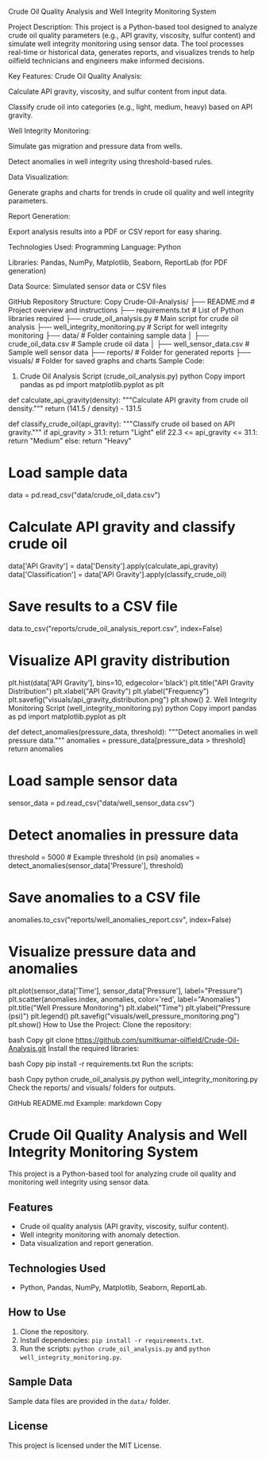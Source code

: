 Crude Oil Quality Analysis and Well Integrity Monitoring System

Project Description:
This project is a Python-based tool designed to analyze crude oil quality parameters (e.g., API gravity, viscosity, sulfur content) and simulate well integrity monitoring using sensor data. The tool processes real-time or historical data, generates reports, and visualizes trends to help oilfield technicians and engineers make informed decisions.

Key Features:
Crude Oil Quality Analysis:

Calculate API gravity, viscosity, and sulfur content from input data.

Classify crude oil into categories (e.g., light, medium, heavy) based on API gravity.

Well Integrity Monitoring:

Simulate gas migration and pressure data from wells.

Detect anomalies in well integrity using threshold-based rules.

Data Visualization:

Generate graphs and charts for trends in crude oil quality and well integrity parameters.

Report Generation:

Export analysis results into a PDF or CSV report for easy sharing.

Technologies Used:
Programming Language: Python

Libraries: Pandas, NumPy, Matplotlib, Seaborn, ReportLab (for PDF generation)

Data Source: Simulated sensor data or CSV files

GitHub Repository Structure:
Copy
Crude-Oil-Analysis/
├── README.md                   # Project overview and instructions
├── requirements.txt            # List of Python libraries required
├── crude_oil_analysis.py       # Main script for crude oil analysis
├── well_integrity_monitoring.py # Script for well integrity monitoring
├── data/                       # Folder containing sample data
│   ├── crude_oil_data.csv      # Sample crude oil data
│   ├── well_sensor_data.csv    # Sample well sensor data
├── reports/                    # Folder for generated reports
├── visuals/                    # Folder for saved graphs and charts
Sample Code:
1. Crude Oil Analysis Script (crude_oil_analysis.py)
python
Copy
import pandas as pd
import matplotlib.pyplot as plt

def calculate_api_gravity(density):
    """Calculate API gravity from crude oil density."""
    return (141.5 / density) - 131.5

def classify_crude_oil(api_gravity):
    """Classify crude oil based on API gravity."""
    if api_gravity > 31.1:
        return "Light"
    elif 22.3 <= api_gravity <= 31.1:
        return "Medium"
    else:
        return "Heavy"

# Load sample data
data = pd.read_csv("data/crude_oil_data.csv")

# Calculate API gravity and classify crude oil
data['API Gravity'] = data['Density'].apply(calculate_api_gravity)
data['Classification'] = data['API Gravity'].apply(classify_crude_oil)

# Save results to a CSV file
data.to_csv("reports/crude_oil_analysis_report.csv", index=False)

# Visualize API gravity distribution
plt.hist(data['API Gravity'], bins=10, edgecolor='black')
plt.title("API Gravity Distribution")
plt.xlabel("API Gravity")
plt.ylabel("Frequency")
plt.savefig("visuals/api_gravity_distribution.png")
plt.show()
2. Well Integrity Monitoring Script (well_integrity_monitoring.py)
python
Copy
import pandas as pd
import matplotlib.pyplot as plt

def detect_anomalies(pressure_data, threshold):
    """Detect anomalies in well pressure data."""
    anomalies = pressure_data[pressure_data > threshold]
    return anomalies

# Load sample sensor data
sensor_data = pd.read_csv("data/well_sensor_data.csv")

# Detect anomalies in pressure data
threshold = 5000  # Example threshold (in psi)
anomalies = detect_anomalies(sensor_data['Pressure'], threshold)

# Save anomalies to a CSV file
anomalies.to_csv("reports/well_anomalies_report.csv", index=False)

# Visualize pressure data and anomalies
plt.plot(sensor_data['Time'], sensor_data['Pressure'], label="Pressure")
plt.scatter(anomalies.index, anomalies, color='red', label="Anomalies")
plt.title("Well Pressure Monitoring")
plt.xlabel("Time")
plt.ylabel("Pressure (psi)")
plt.legend()
plt.savefig("visuals/well_pressure_monitoring.png")
plt.show()
How to Use the Project:
Clone the repository:

bash
Copy
git clone https://github.com/sumitkumar-oilfield/Crude-Oil-Analysis.git
Install the required libraries:

bash
Copy
pip install -r requirements.txt
Run the scripts:

bash
Copy
python crude_oil_analysis.py
python well_integrity_monitoring.py
Check the reports/ and visuals/ folders for outputs.

GitHub README.md Example:
markdown
Copy
# Crude Oil Quality Analysis and Well Integrity Monitoring System

This project is a Python-based tool for analyzing crude oil quality and monitoring well integrity using sensor data.

## Features
- Crude oil quality analysis (API gravity, viscosity, sulfur content).
- Well integrity monitoring with anomaly detection.
- Data visualization and report generation.

## Technologies Used
- Python, Pandas, NumPy, Matplotlib, Seaborn, ReportLab.

## How to Use
1. Clone the repository.
2. Install dependencies: `pip install -r requirements.txt`.
3. Run the scripts: `python crude_oil_analysis.py` and `python well_integrity_monitoring.py`.

## Sample Data
Sample data files are provided in the `data/` folder.

## License
This project is licensed under the MIT License.
